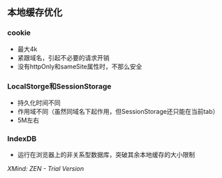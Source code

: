 ## 本地缓存优化

### cookie

- 最大4k
- 紧跟域名，引起不必要的请求开销
- 没有httpOnly和sameSite属性时，不那么安全

### LocalStorge和SessionStorage

- 持久化时间不同
- 作用域不同（虽然同域名下起作用，但SessionStorage还只能在当前tab）
- 5M左右

### IndexDB

- 运行在浏览器上的非关系型数据库，突破其余本地缓存的大小限制

*XMind: ZEN - Trial Version*